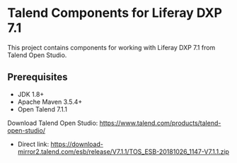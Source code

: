 # Talend Components for Liferay DXP 7.1

This project contains components for working with Liferay DXP 7.1 from Talend
Open Studio.

## Prerequisites

* JDK 1.8+
* Apache Maven 3.5.4+
* Open Talend 7.1.1

Download Talend Open Studio: https://www.talend.com/products/talend-open-studio/
* Direct link: https://download-mirror2.talend.com/esb/release/V7.1.1/TOS_ESB-20181026_1147-V7.1.1.zip